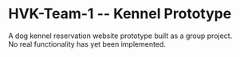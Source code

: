 HVK-Team-1 -- Kennel Prototype
==========
A dog kennel reservation website prototype built as a group project.<br/>
No real functionality has yet been implemented.
